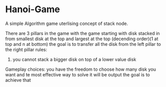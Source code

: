 # Hanoi-Game

A simple Algorithm game uterlising concept of stack node.

There are 3 pillars in the game with the game starting with disk stacked in from smallest disk at the top and largest at the top (decending order)(1 at top and n at bottom)
the goal is to transfer all the disk from the left pillar to the right pillar
rules:
1. you cannot stack a bigger disk on top of a lower value disk

Gameplay choices:
you have the freedom to choose how many disk you want and te most effective way to solve it will be output
the goal is to achieve that
